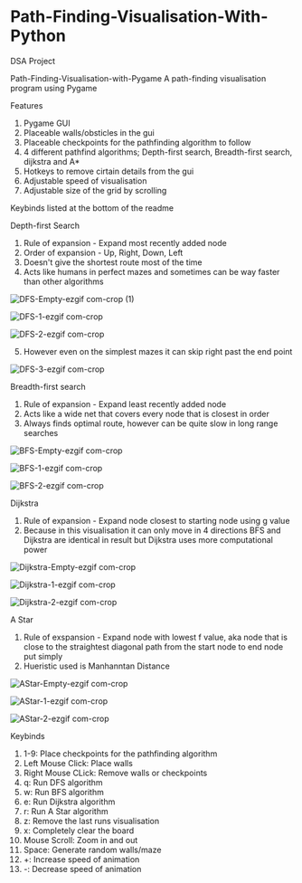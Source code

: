 # Path-Finding-Visualisation-With-Python
DSA Project

Path-Finding-Visualisation-with-Pygame
A path-finding visualisation program using Pygame

Features 

1. Pygame GUI
2. Placeable walls/obsticles in the gui
3. Placeable checkpoints for the pathfinding algorithm to follow
4. 4 different pathfind algorithms; Depth-first search, Breadth-first search, dijkstra and A*
5. Hotkeys to remove cirtain details from the gui
6. Adjustable speed of visualisation
7. Adjustable size of the grid by scrolling
   
Keybinds listed at the bottom of the readme



Depth-first Search
1. Rule of expansion - Expand most recently added node
2. Order of expansion - Up, Right, Down, Left
3. Doesn't give the shortest route most of the time
4. Acts like humans in perfect mazes and sometimes can be way faster than other algorithms

   
![DFS-Empty-ezgif com-crop (1)](https://github.com/user-attachments/assets/323b468b-4f96-4bd2-a3aa-87c4b4b1bbf4)         

![DFS-1-ezgif com-crop](https://github.com/user-attachments/assets/53e97093-3cae-40cc-b298-f229a72a726f)

![DFS-2-ezgif com-crop](https://github.com/user-attachments/assets/48a9796f-c52b-490a-9397-946f4728ff89)

5. However even on the simplest mazes it can skip right past the end point
 
![DFS-3-ezgif com-crop](https://github.com/user-attachments/assets/fc5d4bb6-f38f-4613-8644-7f886ab070f8)



Breadth-first search
1. Rule of expansion - Expand least recently added node
2. Acts like a wide net that covers every node that is closest in order
3. Always finds optimal route, however can be quite slow in long range searches

![BFS-Empty-ezgif com-crop](https://github.com/user-attachments/assets/16761c5a-12d0-4f51-b38b-f9cd0baec8f2)

![BFS-1-ezgif com-crop](https://github.com/user-attachments/assets/14153a15-3d16-464c-a582-133eb08bbeba)

![BFS-2-ezgif com-crop](https://github.com/user-attachments/assets/e368284a-9d1e-49e7-b76e-805378ae7d0e)



Dijkstra
1. Rule of expansion - Expand node closest to starting node using g value
2. Because in this visualisation it can only move in 4 directions BFS and Dijkstra are identical in result but Dijkstra uses more computational power

![Dijkstra-Empty-ezgif com-crop](https://github.com/user-attachments/assets/6e4b007f-e4c6-4354-a537-1d8ef367100c)

![Dijkstra-1-ezgif com-crop](https://github.com/user-attachments/assets/cf715e80-4e1e-46fd-b499-e4a43dc3343f)

![Dijkstra-2-ezgif com-crop](https://github.com/user-attachments/assets/aa955a22-2185-4f47-b37d-4b78fb97b1e6)



A Star
1. Rule of exspansion - Expand node with lowest f value, aka node that is close to the straightest diagonal path from the start node to end node put simply
2. Hueristic used is Manhanntan Distance

![AStar-Empty-ezgif com-crop](https://github.com/user-attachments/assets/e73bf734-b029-43b9-8279-3d11912dec36)

![AStar-1-ezgif com-crop](https://github.com/user-attachments/assets/ac635352-cc7c-4e3e-99b0-50e45ad92f6e)

![AStar-2-ezgif com-crop](https://github.com/user-attachments/assets/cc1c2a50-df14-4198-825e-212edfc7b5c7)



Keybinds
1.  1-9: Place checkpoints for the pathfinding algorithm
2.  Left Mouse Click: Place walls
3.  Right Mouse CLick: Remove walls or checkpoints
4.  q: Run DFS algorithm
5.  w: Run BFS algorithm
6.  e: Run Dijkstra algorithm
7.  r: Run A Star algorithm
8.  z: Remove the last runs visualisation
9.  x: Completely clear the board
10. Mouse Scroll: Zoom in and out
11. Space: Generate random walls/maze
12. +: Increase speed of animation
13. -: Decrease speed of animation



   










